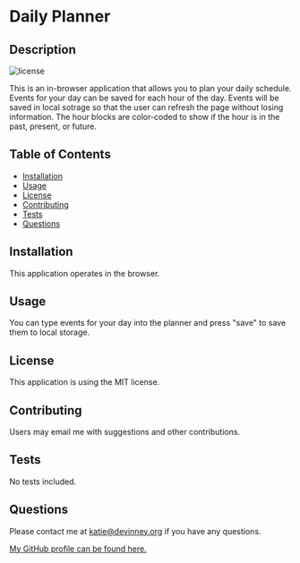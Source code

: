 
# Daily Planner

## Description

![license](https://img.shields.io/badge/license-MIT-green)

This is an in-browser application that allows you to plan your daily schedule. Events for your day can be saved for each hour of the day. Events will be saved in local sotrage so that the user can refresh the page without losing information. The hour blocks are color-coded to show if the hour is in the past, present, or future.

## Table of Contents 
* [Installation](#installation)
* [Usage](#usage)
* [License](#license)
* [Contributing](#contributing)
* [Tests](#tests)
* [Questions](#questions)

## Installation

This application operates in the browser.

## Usage

You can type events for your day into the planner and press "save" to save them to local storage. 

## License

This application is using the MIT license.

## Contributing

Users may email me with suggestions and other contributions.

## Tests

No tests included.

## Questions

Please contact me at katie@devinney.org if you have any questions.

[My GitHub profile can be found here.](https://github.com/ksdevinney)
        